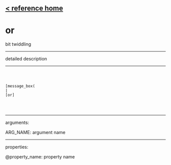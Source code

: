 [< reference home](ceammc_lib.html)
---

# or


bit twiddling

---

detailed description
<br>


---


```



[message_box(                                 
|
[or]


            
```

---
arguments:

ARG_NAME: argument name<br>

---
properties:

@property_name: property name<br>

